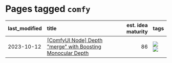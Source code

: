 # Pages tagged `comfy`

|last_modified|title|est. idea maturity|tags
|:---|:---|---:|:---|
|2023-10-12|[[ComfyUI Node] Depth "merge" with Boosting Monocular Depth](../comfy_bmd.md)|86|[![](https://img.shields.io/badge/tag-comfy-496a1)](../tags/comfy.md) [![](https://img.shields.io/badge/tag-tooling-b4243e)](../tags/tooling.md)|
